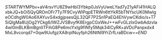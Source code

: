 $START$WYMPbv+aV4rsvYU8Z9wHbI3Ybkp0JsVyUweLYad7y21yAFi41HALQxbkJQ+bOi5QyQROnOFr7Ty7F9CvyWlPqpETRWn6ttYkR5bTNYscUK0MwIgeOCdhgW0Ao6XAYuvS4xdgjpsesQjL32QF7P2Sn1PaEQ4EhVywCKdio/s+T75iQlgMa8UjOg2YCkg6/lWZJVSBvyfK6ErgpCGxWeJ++wFvGLzIxGwbAdzvla4wl0mBLKBmBgnliTFihG8Pe6mcYxIg9fiNfy5Mqk34lCyRK+aVDcPanpxdx4MxL8vcorqd7+0qw9UufgzXA8rpINuyfph26NtNI9YrZrfLraBDcw==$END$